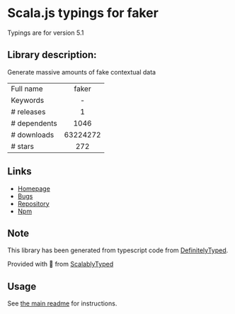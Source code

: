 
# Scala.js typings for faker

Typings are for version 5.1

## Library description:
Generate massive amounts of fake contextual data

|                    |                 |
| ------------------ | :-------------: |
| Full name          | faker |
| Keywords           | - |
| # releases         | 1 |
| # dependents       | 1046 |
| # downloads        | 63224272 |
| # stars            | 272 |

## Links
- [Homepage](https://github.com/Marak/Faker.js#readme)
- [Bugs](https://github.com/Marak/Faker.js/issues)
- [Repository](https://github.com/Marak/Faker.js)
- [Npm](https://www.npmjs.com/package/faker)
    


## Note
This library has been generated from typescript code from [DefinitelyTyped](https://definitelytyped.org).

Provided with :purple_heart: from [ScalablyTyped](https://github.com/oyvindberg/ScalablyTyped)

## Usage
See [the main readme](../../readme.md) for instructions.


